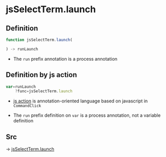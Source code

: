 # jsSelectTerm.launch

## Definition

```js.js
function jsSelectTerm.launch(

) -> runLaunch
```

- The `run` prefix annotation is a process annotation
## Definition by js action

```js.js
var=runLaunch
	?func=jsSelectTerm.launch

```

- [js action](#) is annotation-oriented language based on javascript in `CommandClick`

- The `run` prefix definition on `var` is a process annotation, not a variable definition

## Src

-> [jsSelectTerm.launch](https://github.com/puutaro/CommandClick/blob/master/app/src/main/java/com/puutaro/commandclick/fragment_lib/terminal_fragment/js_interface/system/JsSelectTerm.kt#L24)


